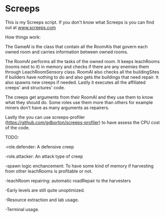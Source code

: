 # Screeps

This is my Screeps script. If you don't know what Screeps is you can find out at www.screeps.com 

How things work:


The GameAI is the class that contain all the RoomAIs that govern each owned room and carries information between owned rooms.

The RoomAI performs all the tasks of the owned room. It keeps leachRooms (rooms next to it) in memory and checks if there are any enemies them through LeachRoomSensory class. RoomAI also checks all the buildingSites if builders have nothing to do and also gets the buildings that need repair. It also spawns new creeps if needed. Lastly it executes all the affiliated creeps' and structures' code.

The creeps get arguments from their RoomAI and they use them to know what they should do. Some roles use them more than others for example miners don't have as many arguments as repairers.

Lastly the you can use screeps-profiler (https://github.com/gdborton/screeps-profiler) to have assess the CPU cost of the code.



TODO:

  -role.defender: A defensive creep
  
  -role.attacker: An attack type of creep
  
  -spawn logic enchancement: To have some kind of memory if harvesting from other leachRooms is profitable or not.
  
  -leachRoom repairing: automatic roadRepair to the harvesters
  
  -Early levels are still quite unoptimized.
  
  -Resource extraction and lab usage.
  
  -Terminal usage.

